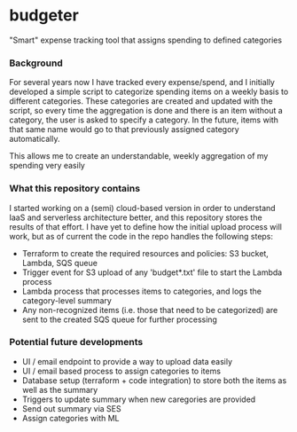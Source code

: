 # budgeter
"Smart" expense tracking tool that assigns spending to defined categories

### Background
For several years now I have tracked every expense/spend, and I initially developed a simple script to categorize spending items on a weekly basis to different categories. These categories are created and updated with the script, so every time the aggregation is done and there is an item without a category, the user is asked to specify a category. In the future, items with that same name would go to that previously assigned category automatically.

This allows me to create an understandable, weekly aggregation of my spending very easily

### What this repository contains
I started working on a (semi) cloud-based version in order to understand IaaS and serverless architecture better, and this repository stores the results of that effort. I have yet to define how the initial upload process will work, but as of current the code in the repo handles the following steps:

* Terraform to create the required resources and policies: S3 bucket, Lambda, SQS queue
* Trigger event for S3 upload of any 'budget*.txt' file to start the Lambda process
* Lambda process that processes items to categories, and logs the category-level summary
* Any non-recognized items (i.e. those that need to be categorized) are sent to the created SQS queue for further processing

### Potential future developments
* UI / email endpoint to provide a way to upload data easily
* UI / email based process to assign categories to items
* Database setup (terraform + code integration) to store both the items as well as the summary
* Triggers to update summary when new caregories are provided
* Send out summary via SES
* Assign categories with ML

